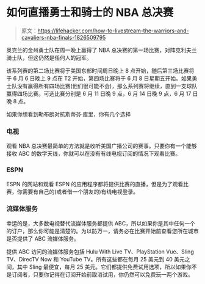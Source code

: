 # 如何直播勇士和骑士的 NBA 总决赛

> 原文：<https://lifehacker.com/how-to-livestream-the-warriors-and-cavaliers-nba-finals-1826509795>

奥克兰的金州勇士队在周一晚上赢得了 NBA 总决赛的第一场比赛，对阵克利夫兰骑士队，但这仍然是任何人的冠军。



该系列赛的第二场比赛将于美国东部时间周日晚上 8 点开始，随后第三场比赛将于 6 月 6 日晚上 9 点在 T2 开始，第四场比赛将于 6 月 8 日星期五开始。如果勇士队没有赢得所有四场比赛(他们很可能不会)，那么系列赛将继续，直到一支球队赢得四场比赛。可选比赛分别是 6 月 11 日晚 9 点，6 月 14 日晚 9 点，6 月 17 日晚 8 点。

如果你想看到勒布朗对抗斯蒂芬·库里，你有几个选择

### 电视

观看 NBA 总决赛最简单的方法就是收听美国广播公司的赛事。只要你有一个能够接收 ABC 的数字天线，你就可以在没有有线电视订阅的情况下观看比赛。

### ESPN

ESPN 的网站和观看 ESPN 的应用程序都将提供比赛的直播，但是为了观看比赛，你需要有自己的(或者借一个朋友的)有线电视登录。

### 流媒体服务

幸运的是，大多数电视替代流媒体服务都提供 ABC，所以如果你是其中任何一个的订户，那么你可能是清楚的。为以防万一，请务必在比赛开始前查看您所在城市是否提供了 ABC 流媒体服务。

提供 ABC 访问的流媒体服务包括 Hulu With Live TV、PlayStation Vue、Sling TV、DirecTV Now 和 YouTube TV。所有这些都在每月 25 美元到 40 美元之间，其中 Sling 最便宜，每月 25 美元。它们都提供免费试用选项，所以如果你不是订阅者，只要你记得在订阅开始前取消试用，你仍然可以免费玩一两个游戏。
